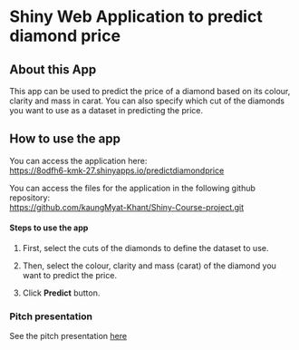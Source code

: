 # Shiny Web Application to predict diamond price
## About this App

This app can be used to predict the price of a diamond based on its colour, clarity and mass in carat. You can also specify which cut of the diamonds you want to use as a dataset in predicting the price.

## How to use the app

You can access the application here:   
https://8odfh6-kmk-27.shinyapps.io/predictdiamondprice

You can access the files for the application in the following github repository:  
https://github.com/kaungMyat-Khant/Shiny-Course-project.git  

#### Steps to use the app 

1. First, select the cuts of the diamonds to define the dataset to use.  

2. Then, select the colour, clarity and mass (carat) of the diamond you want to predict the price.  

3. Click **Predict** button.

### Pitch presentation 
See the pitch presentation [here](http://rpubs.com/KMK27/shinyAppDiamondPitch)

